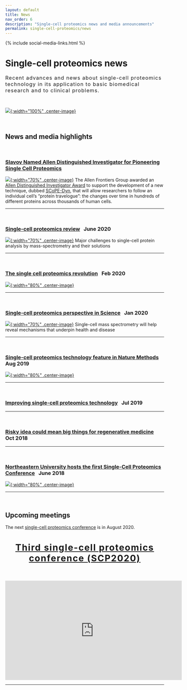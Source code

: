 ```yaml
---
layout: default
title: News
nav_order: 6
description: "Single-cell proteomics news and media announcements"
permalink: single-cell-proteomics/news
---
```

{% include social-media-links.html %}

# Single-cell proteomics news
<div style="font-size:16px; font-weight: 400; letter-spacing: 1.3px;">
Recent advances and news about single-cell proteomics technology in its application to basic biomedical research and to clinical problems.  
</div>

&nbsp;


[![]({{site.baseurl}}/single-cell-proteomics/News_images/Single-cell-proteomics-revolution.png){:width="100%" .center-image}](https://www.bioanalysis-zone.com/2020/02/11/single-cell-proteomics-revolution_bo/)

&nbsp;


## News and media highlights

&nbsp;


### [Slavov Named Allen Distinguished Investigator for Pioneering Single Cell Proteomics](https://coe.northeastern.edu/news/slavov-named-paul-g-allen-distinguished-investigator-for-pioneering-single-cell-proteomics-research/)
[![]({{site.baseurl}}/single-cell-proteomics/News_images/frontiers_Slavov-Named-Allen-Distinguished-Investigator.png){:width="70%" .center-image}](https://doi.org/10.1016/j.cbpa.2020.04.018)
The Allen Frontiers Group awarded an [Allen Distinguished Investigator Award](https://alleninstitute.org/what-we-do/frontiers-group/distinguished-investigators/projects/tracking-proteome-dynamics-single-cells) to support the development of a new technique, dubbed [SCoPE-Dyn](http://slavovlab.net/research.htm#SCoPE-Dyn), that will allow researchers to follow an individual cell’s “protein travelogue”: the changes over time in hundreds of different proteins across thousands of human cells.  

---

&nbsp;

### [Single-cell proteomics review](https://doi.org/10.1016/j.cbpa.2020.04.018) &nbsp;   June 2020
[![]({{site.baseurl}}/single-cell-proteomics/News_images/Single-cell-proteomics-review.png){:width="70%" .center-image}](https://doi.org/10.1016/j.cbpa.2020.04.018)
Major challenges to single-cell protein analysis by mass-spectrometry and their solutions

---

&nbsp;


### [The single cell proteomics revolution](https://www.bioanalysis-zone.com/2020/02/11/single-cell-proteomics-revolution_bo/) &nbsp;   Feb 2020
[![]({{site.baseurl}}/single-cell-proteomics/News_images/Single-cell-proteomics-revolution.png){:width="80%" .center-image}](https://www.bioanalysis-zone.com/2020/02/11/single-cell-proteomics-revolution_bo/)

---

&nbsp;

### [Single-cell proteomics perspective in Science](https://science.sciencemag.org/content/367/6477/512) &nbsp;   Jan 2020
[![]({{site.baseurl}}/single-cell-proteomics/News_images/Single-cell-proteomics-Science-perspective.png){:width="70%" .center-image}](https://doi.org/10.1126/science.aaz6695)
Single-cell mass spectrometry will help reveal mechanisms that underpin health and disease

---

&nbsp;

### [Single-cell proteomics technology feature in Nature Methods](https://www.nature.com/articles/s41592-019-0540-6) &nbsp;   Aug 2019
[![]({{site.baseurl}}/single-cell-proteomics/News_images/Single-cell-proteomics-Nature-Methods-Technology-Feature.png){:width="80%" .center-image}](https://www.bioanalysis-zone.com/2020/02/11/single-cell-proteomics-revolution_bo/)

---

&nbsp;

### [Improving single-cell proteomics technology](https://coe.northeastern.edu/news/improving-protein-measuring-technology/) &nbsp;   Jul 2019

---

&nbsp;

### [Risky idea could mean big things for regenerative medicine](http://news.northeastern.edu/2018/10/22/how-this-researchers-risky-idea-could-mean-big-things-for-regenerative-medicine/) &nbsp;   Oct 2018

---


&nbsp;

### [Northeastern University hosts the first Single-Cell Proteomics Conference](https://coe.northeastern.edu/news/northeastern-engineering-hosts-first-single-cell-proteomics-conference/) &nbsp;   June 2018
[![](http://single-cell.net/proteomics/photos/SCP2018_Group_Picture.JPG){:width="80%" .center-image}](http://single-cell.net/proteomics/networks)

---




&nbsp;



## Upcoming meetings  
The next [single-cell proteomics conference](http://single-cell.net/) is in August 2020.


<h2 style="letter-spacing: 2px; font-size: 28px; text-align: center;" id="single-cell-proteomics-conference-2020">
<a href="http://single-cell.net/proteomics/scp2020">Third single-cell proteomics conference (SCP2020)</a>
</h2>

&nbsp;

<div style="text-align: center;">
<iframe width="560" height="315" src="https://www.youtube.com/embed/NNLh4nE687I" frameborder="0" allow="accelerometer; autoplay; encrypted-media; gyroscope; picture-in-picture" allowfullscreen></iframe>
</div>


------------
